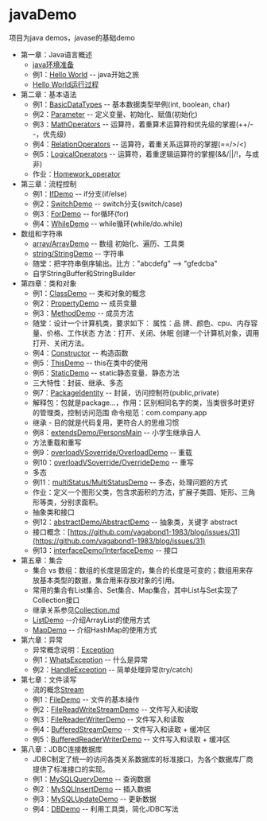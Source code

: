 # javaDemo

项目为java demos，javase的基础demo
- 第一章：Java语言概述
	- [java环境准备](https://github.com/vagabond1-1983/javaDemo/issues/2)	
	- 例1：[Hello World](src/main/java/com/test/basic/chapter1/HelloWorld.java) -- java开始之旅
	- [Hello World运行过程](HelloWorld运行过程.md)
- 第二章：基本语法
	- 例1：[BasicDataTypes](src/main/java/com/test/basic/chapter2/BasicDataTypes.java) -- 基本数据类型举例(int, boolean, char)
	- 例2：[Parameter](src/main/java/com/test/basic/chapter2/Parameter.java) -- 定义变量、初始化、赋值(初始化)
	- 例3：[MathOperators](src/main/java/com/test/basic/chapter2/MathOperators.java) -- 运算符，着重算术运算符和优先级的掌握(++/--，优先级)
	- 例4：[RelationOperators](src/main/java/com/test/basic/chapter2/RelationOperators.java) -- 运算符，着重关系运算符的掌握(==/>/<)
	- 例5：[LogicalOperators](src/main/java/com/test/basic/chapter2/LogicalOperators.java) -- 运算符，着重逻辑运算符的掌握(&&/||/!，与或非)
	- 作业：[Homework_operator](src/main/java/com/test/basic/chapter2/Homework_operator.java)
- 第三章：流程控制
    - 例1：[IfDemo](src/main/java/com/test/basic/chapter3/IfDemo.java) -- if分支(if/else)
    - 例2：[SwitchDemo](src/main/java/com/test/basic/chapter3/SwitchDemo.java) -- switch分支(switch/case)
    - 例3：[ForDemo](src/main/java/com/test/basic/chapter3/ForDemo.java) -- for循环(for)
    - 例4：[WhileDemo](src/main/java/com/test/basic/chapter3/WhileDemo.java) -- while循环(while/do.while)
- 数组和字符串
    - [array/ArrayDemo](src/main/java/com/test/basic/array/ArrayDemo.java) -- 数组 初始化、遍历、工具类
    - [string/StringDemo](src/main/java/com/test/basic/string/StringDemo.java) -- 字符串
    - 随堂：把字符串倒序输出。比方："abcdefg" --> "gfedcba"
    - 自学StringBuffer和StringBuilder
- 第四章：类和对象
    - 例1：[ClassDemo](src/main/java/com/test/basic/chapter4/ClassDemo.java) -- 类和对象的概念
    - 例2：[PropertyDemo](src/main/java/com/test/basic/chapter4/PropertyDemo.java) -- 成员变量
    - 例3：[MethodDemo](src/main/java/com/test/basic/chapter4/MethodDemo.java) -- 成员方法
    - 随堂：设计一个计算机类，要求如下：
            属性：品 牌、颜色、cpu、内存容量、价格、工作状态
            方法：打开、关闭、休眠
           创建一个计算机对象，调用打开、关闭方法。
    - 例4：[Constructor](src/main/java/com/test/basic/chapter4/Constructor.java) -- 构造函数
    - 例5：[ThisDemo](src/main/java/com/test/basic/chapter4/ThisDemo.java) -- this在类中的使用
    - 例6：[StaticDemo](src/main/java/com/test/basic/chapter4/StaticDemo.java) -- static静态变量、静态方法
    - 三大特性：封装、继承、多态
    - 例7：[PackageIdentity](src/main/java/com/test/basic/chapter4/PackageIdentity.java) -- 封装，访问控制符(public,private)
    - 解释包：包就是package...，作用：区别相同名字的类，当类很多时更好的管理类，控制访问范围
        命令规范：com.company.app
    - 继承 - 目的就是代码复用，更符合人的思维习惯
    - 例8：[extendsDemo/PersonsMain](src/main/java/com/test/basic/chapter4/extendsDemo/PersonsMain.java) -- 小学生继承自人
    - 方法重载和重写
    - 例9：[overloadVSoverride/OverloadDemo](src/main/java/com/test/basic/chapter4/overloadVSoverride/OverloadDemo.java) -- 重载
    - 例10：[overloadVSoverride/OverrideDemo](src/main/java/com/test/basic/chapter4/overloadVSoverride/OverrideDemo.java) -- 重写
    - 多态
    - 例11：[multiStatus/MultiStatusDemo](src/main/java/com/test/basic/chapter4/multiStatus/MultiStatusDemo.java) -- 多态，处理问题的方式
    - 作业：定义一个图形父类，包含求面积的方法，扩展子类圆、矩形、三角形等类，分别求面积。
    - 抽象类和接口
    - 例12：[abstractDemo/AbstractDemo](src/main/java/com/test/basic/chapter4/abstractDemo/AbstractDemo.java) -- 抽象类，关键字 abstract
    - 接口概念：[https://github.com/vagabond1-1983/blog/issues/31](https://github.com/vagabond1-1983/blog/issues/31)
    - 例13：[interfaceDemo/InterfaceDemo](src/main/java/com/test/basic/chapter4/interfaceDemo/InterfaceDemo.java) -- 接口
- 第五章：集合
    - 集合 vs 数组：数组的长度是固定的，集合的长度是可变的；数组用来存放基本类型的数据，集合用来存放对象的引用。
    - 常用的集合有List集合、Set集合、Map集合，其中List与Set实现了Collection接口
    - 继承关系参见[Collection.md](Collection.md)
    - [ListDemo](src/main/java/com/test/basic/chapter5/ListDemo.java) --介绍ArrayList的使用方式
    - [MapDemo](src/main/java/com/test/basic/chapter5/MapDemo.java) -- 介绍HashMap的使用方式
- 第六章：异常
    - 异常概念说明：[Exception](Exception.md)
    - 例1：[WhatsException](src/main/java/com/test/basic/chapter6/WhatsException.java) -- 什么是异常
    - 例2：[HandleException](src/main/java/com/test/basic/chapter6/HandleException.java) -- 简单处理异常(try/catch)
- 第七章：文件读写
    - 流的概念[Stream](Stream.md)
    - 例1：[FileDemo](src/main/java/com/test/basic/chapter7/FileDemo.java) -- 文件的基本操作
    - 例2：[FileReadWriteStreamDemo](src/main/java/com/test/basic/chapter7/FileReadWriteStreamDemo.java) -- 文件写入和读取
    - 例3：[FileReaderWriterDemo](src/main/java/com/test/basic/chapter7/FileReaderWriterDemo.java) -- 文件写入和读取
    - 例4：[BufferedStreamDemo](src/main/java/com/test/basic/chapter7/BufferedStreamDemo.java) -- 文件写入和读取 + 缓冲区
    - 例5：[BufferedReaderWriterDemo](src/main/java/com/test/basic/chapter7/BufferedReaderWriterDemo.java) -- 文件写入和读取 + 缓冲区
- 第八章：JDBC连接数据库
    - JDBC制定了统一的访问各类关系数据库的标准接口，为各个数据库厂商提供了标准接口的实现。
    - 例1：[MySQLQueryDemo](src/main/java/com/test/basic/chapter8/MySQLQueryDemo.java) -- 查询数据
    - 例2：[MySQLInsertDemo](src/main/java/com/test/basic/chapter8/MySQLInsertDemo.java) -- 插入数据
    - 例3：[MySQLUpdateDemo](src/main/java/com/test/basic/chapter8/MySQLUpdateDemo.java) -- 更新数据
    - 例4：[DBDemo](src/main/java/com/test/basic/chapter8/DBDemo.java) -- 利用工具类，简化JDBC写法
